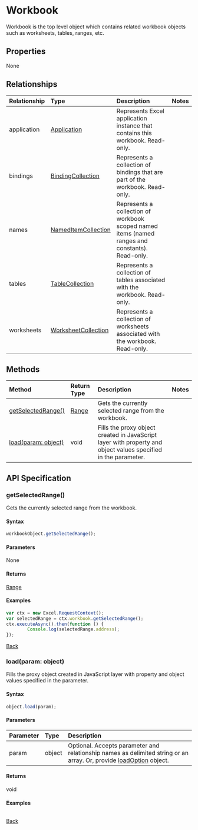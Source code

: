 # Workbook

Workbook is the top level object which contains related workbook objects such as worksheets, tables, ranges, etc.

## Properties
None

## Relationships
| Relationship | Type    |Description|Notes |
|:---------------|:--------|:----------|:-----|
|application|[Application](application.md)|Represents Excel application instance that contains this workbook. Read-only.||
|bindings|[BindingCollection](bindingcollection.md)|Represents a collection of bindings that are part of the workbook. Read-only.||
|names|[NamedItemCollection](nameditemcollection.md)|Represents a collection of workbook scoped named items (named ranges and constants). Read-only.||
|tables|[TableCollection](tablecollection.md)|Represents a collection of tables associated with the workbook. Read-only.||
|worksheets|[WorksheetCollection](worksheetcollection.md)|Represents a collection of worksheets associated with the workbook. Read-only.||

## Methods

| Method           | Return Type    |Description|Notes |
|:---------------|:--------|:----------|:-----|
|[getSelectedRange()](#getselectedrange)|[Range](range.md)|Gets the currently selected range from the workbook.||
|[load(param: object)](#loadparam-object)|void|Fills the proxy object created in JavaScript layer with property and object values specified in the parameter.||

## API Specification

### getSelectedRange()
Gets the currently selected range from the workbook.

#### Syntax
```js
workbookObject.getSelectedRange();
```

#### Parameters
None

#### Returns
[Range](range.md)

#### Examples

```js
var ctx = new Excel.RequestContext();
var selectedRange = ctx.workbook.getSelectedRange();
ctx.executeAsync().then(function () {
		Console.log(selectedRange.address);
});
```
[Back](#methods)

### load(param: object)
Fills the proxy object created in JavaScript layer with property and object values specified in the parameter.

#### Syntax
```js
object.load(param);
```

#### Parameters
| Parameter       | Type    |Description|
|:---------------|:--------|:----------|
|param|object|Optional. Accepts parameter and relationship names as delimited string or an array. Or, provide [loadOption](loadoption.md) object.|

#### Returns
void

#### Examples
```js

```

[Back](#methods)

